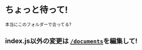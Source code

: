 # ちょっと待って!
本当にこのフォルダーで合ってる?  
## index.js以外の変更は [`/documents`](https://github.com/tamagoez/minecraft-wikinote/documents)を編集して!
